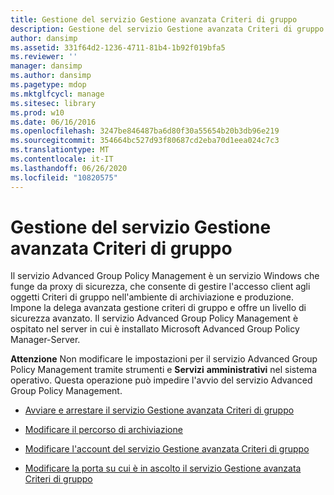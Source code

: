 ```yaml
---
title: Gestione del servizio Gestione avanzata Criteri di gruppo
description: Gestione del servizio Gestione avanzata Criteri di gruppo
author: dansimp
ms.assetid: 331f64d2-1236-4711-81b4-1b92f019bfa5
ms.reviewer: ''
manager: dansimp
ms.author: dansimp
ms.pagetype: mdop
ms.mktglfcycl: manage
ms.sitesec: library
ms.prod: w10
ms.date: 06/16/2016
ms.openlocfilehash: 3247be846487ba6d80f30a55654b20b3db96e219
ms.sourcegitcommit: 354664bc527d93f80687cd2eba70d1eea024c7c3
ms.translationtype: MT
ms.contentlocale: it-IT
ms.lasthandoff: 06/26/2020
ms.locfileid: "10820575"
---
```

# Gestione del servizio Gestione avanzata Criteri di gruppo


Il servizio Advanced Group Policy Management è un servizio Windows che funge da proxy di sicurezza, che consente di gestire l'accesso client agli oggetti Criteri di gruppo nell'ambiente di archiviazione e produzione. Impone la delega avanzata gestione criteri di gruppo e offre un livello di sicurezza avanzato. Il servizio Advanced Group Policy Management è ospitato nel server in cui è installato Microsoft Advanced Group Policy Manager-Server.

**Attenzione**  Non modificare le impostazioni per il servizio Advanced Group Policy Management tramite strumenti e **Servizi** **amministrativi** nel sistema operativo. Questa operazione può impedire l'avvio del servizio Advanced Group Policy Management.

 

-   [Avviare e arrestare il servizio Gestione avanzata Criteri di gruppo](start-and-stop-the-agpm-service.md)

-   [Modificare il percorso di archiviazione](modify-the-archive-path.md)

-   [Modificare l'account del servizio Gestione avanzata Criteri di gruppo](modify-the-agpm-service-account.md)

-   [Modificare la porta su cui è in ascolto il servizio Gestione avanzata Criteri di gruppo](modify-the-port-on-which-the-agpm-service-listens.md)

 

 





